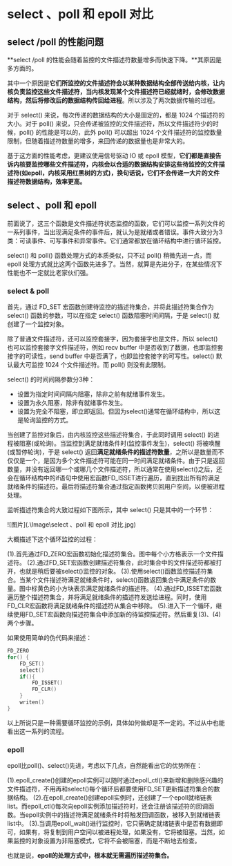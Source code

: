 # select 、poll 和 epoll 对比

## select /poll 的性能问题

**select /poll 的性能会随着监控的文件描述符数量增多而快速下降。**其原因是多方面的。

其中一个原因是**它们所监控的文件描述符会以某种数据结构全部传送给内核，让内核负责监控这些文件描述符，当内核发现某个文件描述符已经就绪时，会修改数据结构，然后将修改后的数据结构传回给进程**。所以涉及了两次数据传输的过程。

对于 select() 来说，每次传递的数据结构的大小是固定的，都是 1024 个描述符的大小。对于 poll() 来说，只会传递被监控的文件描述符，所以文件描述符少的时候，poll() 的性能是可以的，此外 poll() 可以超出 1024 个文件描述符的监控数量限制，但随着描述符数量的增多，来回传递的数据量也是非常大的。

基于这方面的性能考虑，更建议使用信号驱动 IO 或 epoll 模型，**它们都是直接告诉内核要监控哪些文件描述符，内核会以合适的数据结构安排这些待监控的文件描述符(如epoll，内核采用红黑树的方式)，换句话说，它们不会传递一大片的文件描述符数据结构，效率更高。**

## select 、poll 和 epoll

前面说了，这三个函数是文件描述符状态监控的函数，它们可以监控一系列文件的一系列事件，当出现满足条件的事件后，就认为是就绪或者错误。事件大致分为3类：可读事件、可写事件和异常事件。它们通常都放在循环结构中进行循环监控。

select() 和 poll() 函数处理方式的本质类似，只不过 poll() 稍微先进一点，而 epoll 处理方式就比这两个函数先进多了。当然，就算是先进分子，在某些情况下性能也不一定就比老家伙们强。

### select & poll 

首先，通过 FD_SET 宏函数创建待监控的描述符集合，并将此描述符集合作为 select() 函数的参数，可以在指定 select() 函数阻塞时间间隔，于是 select() 就创建了一个监控对象。

除了普通文件描述符，还可以监控套接字，因为套接字也是文件，所以 select() 也可以监控套接字文件描述符，例如 recv buffer 中是否收到了数据，也即监控套接字的可读性，send buffer 中是否满了，也即监控套接字的可写性。select() 默认最大可监控 1024 个文件描述符。而 poll() 则没有此限制。

select() 的时间间隔参数分3种：

- 设置为指定时间间隔内阻塞，除非之前有就绪事件发生。
- 设置为永久阻塞，除非有就绪事件发生。
- 设置为完全不阻塞，即立即返回。但因为select()通常在循环结构中，所以这是轮询监控的方式。

当创建了监控对象后，由内核监控这些描述符集合，于此同时调用 select() 的进程被阻塞(或轮询)。当监控到满足就绪条件时(监控事件发生)，select() 将被唤醒(或暂停轮询)，于是 select() 返回**满足就绪条件的描述符数量**，之所以是数量而不仅仅是一个，是因为多个文件描述符可能在同一时间满足就绪条件。由于只是返回数量，并没有返回哪一个或哪几个文件描述符，所以通常在使用select()之后，还会在循环结构中的if语句中使用宏函数FD_ISSET进行遍历，直到找出所有的满足就绪条件的描述符。最后将描述符集合通过指定函数拷贝回用户空间，以便被进程处理。

监听描述符集合的大致过程如下图所示，其中 select() 只是其中的一个环节：

![图片](.\Image\select 、poll 和 epoll 对比.jpg)

大概描述下这个循环监控的过程：

(1).首先通过FD_ZERO宏函数初始化描述符集合。图中每个小方格表示一个文件描述符。
(2).通过FD_SET宏函数创建描述符集合，此时集合中的文件描述符都被打开，也就是稍后要被select()监控的对象。
(3).使用select()函数监控描述符集合。当某个文件描述符满足就绪条件时，select()函数返回集合中满足条件的数量。图中标黄色的小方块表示满足就绪条件的描述符。
(4).通过FD_ISSET宏函数遍历整个描述符集合，并将满足就绪条件的描述符发送给进程。同时，使用FD_CLR宏函数将满足就绪条件的描述符从集合中移除。
(5).进入下一个循环，继续使用FD_SET宏函数向描述符集合中添加新的待监控描述符。然后重复(3)、(4)两个步骤。

如果使用简单的伪代码来描述：

```c
FD_ZERO
for() {
    FD_SET()
    select()
    if(){
        FD_ISSET()
        FD_CLR()
    }
    writen()
}
```

以上所说只是一种需要循环监控的示例，具体如何做却是不一定的。不过从中也能看出这一系列的流程。

### epoll

epoll比poll()、select()先进，考虑以下几点，自然能看出它的优势所在：

(1).epoll_create()创建的epoll实例可以随时通过epoll_ctl()来新增和删除感兴趣的文件描述符，不用再和select()每个循环后都要使用FD_SET更新描述符集合的数据结构。
(2).在epoll_create()创建epoll实例时，还创建了一个epoll就绪链表list。而epoll_ctl()每次向epoll实例添加描述符时，还会注册该描述符的回调函数。当epoll实例中的描述符满足就绪条件时将触发回调函数，被移入到就绪链表list中。
(3).当调用epoll_wait()进行监控时，它只需确定就绪链表中是否有数据即可，如果有，将复制到用户空间以被进程处理，如果没有，它将被阻塞。当然，如果监控的对象设置为非阻塞模式，它将不会被阻塞，而是不断地去检查。

也就是说，**epoll的处理方式中，根本就无需遍历描述符集合。**